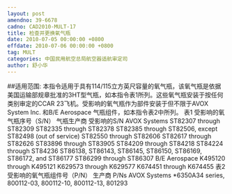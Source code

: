 ```yaml
---
layout: post
amendno: 39-6678
cadno: CAD2010-MULT-17
title: 检查并更换氧气瓶
date: 2010-07-05 00:00:00 +0800
effdate: 2010-07-06 00:00:00 +0800
tag: MULT
categories: 中国民用航空总局航空器适航审定司
author: 舒小华
---
```


##适用范围:
本指令适用于具有114/115立方英尺容量的氧气瓶，该氧气瓶是依据美国运输部规章批准的3HT型气瓶，如本指令表1所列。这些氧气瓶安装于按任何类别审定的CCAR 23飞机。受影响的氧气瓶作为部件安装于但不限于AVOX System Inc. 和B/E Aerospace 气瓶组件，如本指令表2中所列。
表1 受影响的氧气瓶序号（S/N）
气瓶生产商  受影响的S/N
AVOX Systems  ST82307 through ST82309 ST82335 through ST82378 ST82385 through ST82506, except ST82498 (out of service) ST82550 through ST82606 ST82617 through ST82626 ST83896 through ST83905 ST84209 through ST84218 ST84224 through ST84236 ST86138, ST86143, ST86145, ST86150, ST86169, ST86172, and ST86177  ST86299 through ST86307
B/E Aerospace  K495120 through K495121 K629573 through K629577 K674451 through K674455
表2 受影响的氧气瓶组件号（P/N）
生产商  P/Ns
AVOX Systems  *6350A34 series, 800112-03, 800112-10, 800112-13, 801293

